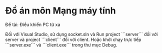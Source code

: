 # Đồ án môn Mạng máy tính
<p> Đề tài: Điều khiển PC từ xa </p>
<p> Đối với Visual Studio, sử dụng socket.sln và Run project ```server``` đối với server và project ```client``` đối với client. Hoặc khởi chạy trực tiếp ```server.exe``` và ```client.exe``` trong thư mục Debug.</p>
